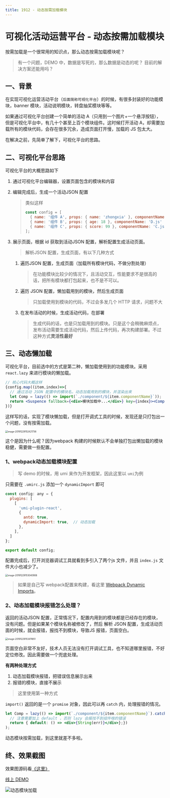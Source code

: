 ```yaml
---
title: 1912 - 动态按需加载模块
---
```






# 可视化活动运营平台 - 动态按需加载模块

按需加载是一个很常用的知识点，那么动态按需加载模块呢？



> 有一个问题，DEMO 中，数据是写死的，那么数据是动态的呢？ 目前的解决方案还能用吗？



## 一、背景

在实现可视化运营活动平台（`后面简称可视化平台`）的时候，有很多封装好的功能模块，banner 模块，活动说明模块，转盘抽奖模块等等。

如果通过可视化平台创建一个简单的活动 A（只用到一个图片+一个悬浮按钮），但是可视化平台中，有几十个甚至上百个模块组件。这时候打开活动 A，却需要加载所有的模块代码，会存在很多冗余，造成页面打开慢，加载的 JS 包太大。



在解决之前，先简单了解下，可视化平台的思路。



## 二、可视化平台思路

可视化平台的大概思路如下

1. 通过可视化平台编辑器，设置页面包含的模块和内容

2. 编辑完成后，生成一个活动JSON 配置

   > 类似这样
   >
   > ```js
   > const config = [
   >   { name: '组件 A', props: { name: 'zhongxia' }, componentName: 'A.js' },
   >   { name: '组件 B', props: { age: 18 }, componentName: 'D.js' },
   >   { name: '组件 C', props: { score: 99 }, componentName: 'C.js' },
   > ];
   > ```

3. 展示页面，根据 id 获取到活动JSON 配置，解析配置生成活动页面。

   > 解析JSON 配置，生成页面，有以下几种方式

   1. 遍历JSON 配置，生成页面（加载所有模块代码，不做分割处理）

      > 在功能模块比较少的情况下，且活动交互，性能要求不是很高的话，把所有模块都打包起来，也不是不可以。

   2. 遍历 JSON 配置，懒加载用到的模块，然后生成页面

      > 只加载使用到模块的代码，不过会多发几个 HTTP 请求，问题不大

   3. 在发布活动的时候，生成活动代码，在部署

      > 生成代码的话，也是只加载用到的模块。只是这个会稍微麻烦点，发布活动需要生成活动代码，然后上传代码，再次构建部署。不过这种方式**灵活性最好**



## 三、动态懒加载

可视化平台，目前选中的方式是第二种，懒加载使用到的功能模块。采用 `react.lazy` 来进行模块的懒加载。

```jsx
// 核心代码大概这样
{config.map((item,index)=>{
  // 通过活动 JSON 配置中的模块名，动态加载用到的模块，并渲染出来
  let Comp = lazy(() => import(`./component/${item.componentName}`));
  return <Suspence fallback={<div>模块加载中...</div>} key={index}><Comp/></Suspence>
})}
```

这样写的话，实现了模块懒加载，但是打开调式工具的时候，发现还是只打包出一个问题，没有按需加载。

<img src="https://tva1.sinaimg.cn/large/006tNbRwly1gadmfl2eicj30re06mgms.jpg" alt="image-20191229152421736" style="zoom:50%;" />



这个是因为什么呢？因为webpack 构建的时候默认不会单独打包出懒加载的模块稳健，需要做一些配置。



### 1、webpack动态加载模块配置

> 写 demo 的时候，用 umi 来作为开发框架，因此这里以 `umi`为例

只需要在 `.umirc.js` 添加一个 `dynamicImport` 即可

```js
const config: any = {
  plugins: [
    [
      'umi-plugin-react',
      {
        antd: true,
        dynamicImport: true,  // 动态加载
      },
    ],
  ]
};

export default config;

```

配置完成后，打开浏览器调试工具就看到多引入了两个js 文件，并且 `index.js` 文件大小也减少了。

<img src="https://tva1.sinaimg.cn/large/006tNbRwly1gadmm6aqkcj30pm07i3zx.jpg" alt="image-20191229153040906" style="zoom:50%;" />



> 如果是自己写 webpack配置来构建，看这里  [Webpack Dynamic Imports](https://webpack.js.org/guides/code-splitting/#dynamic-imports)。



### 2、动态加载模块报错怎么处理？

返回的活动JSON 配置，正常情况下，配置内用到的模块都是已经存在的模块，没有问题。但是如果某个模块名称被修改了，然后 解析 JSON 配置，生成活动页面的时候，就会报错，报找不到模块，导致JS 报错，页面空白。

<img src="https://tva1.sinaimg.cn/large/006tNbRwly1gadmprniptj311s0cm41n.jpg" alt="image-20191229153411651" style="zoom:50%;" />



页面空白非常不友好，技术人员无法没有打开调试工具，也不知道哪里报错，不好定位修改。因此需要做一个兜底处理。

**有两种处理方式**

1. 动态加载模块报错，把错误信息展示出来
2. 报错的模块，直接不展示

> 这里使用第一种方式

`import()`  返回的是一个 `promise` 对象，因此可以再  `catch` 内，处理报错的情况。

```jsx
let Comp = lazy(() => import(`./component/${item.componentName}`).catch(err => {
  // 注意需要加上 default ，否则 lazy 会报找不到组件啥的错误
  return { default: () => <div>{String(err)}</div>};})
);
```



动态模块按需加载，到这里就差不多啦。



## 终、效果截图

效果图源码看[《这里》](https://github.com/zhongxia245/demo/tree/master/src/pages/dynamic-lazy-loader)

[线上 DEMO](https://zhongxia245.github.io/demo/pages/dynamic-lazy-loader/)

![动态模块加载](https://tva1.sinaimg.cn/large/006tNbRwly1gadl0o29nvg30bb0ilq3a.gif)

